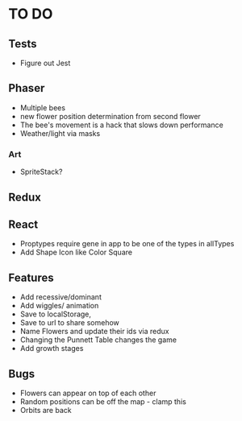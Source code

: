 # TO DO

## Tests

-   Figure out Jest

## Phaser

-   Multiple bees
-   new flower position determination from second flower
-   The bee's movement is a hack that slows down performance
-   Weather/light via masks

### Art

-   SpriteStack?

## Redux

## React

-   Proptypes require gene in app to be one of the types in allTypes
-   Add Shape Icon like Color Square

## Features

-   Add recessive/dominant
-   Add wiggles/ animation
-   Save to localStorage,
-   Save to url to share somehow
-   Name Flowers and update their ids via redux
-   Changing the Punnett Table changes the game
-   Add growth stages

## Bugs

-   Flowers can appear on top of each other
-   Random positions can be off the map - clamp this
-   Orbits are back
